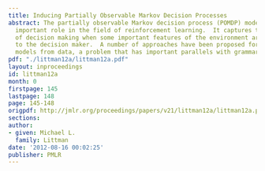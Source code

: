```yaml
---
title: Inducing Partially Observable Markov Decision Processes
abstract: The partially observable Markov decision process (POMDP) model plays an
  important role in the field of reinforcement learning.  It captures the problem
  of decision making when some important features of the environment are not visible
  to the decision maker.  A number of approaches have been proposed for inducing POMDP
  models from data, a problem that has important parallels with grammar induction.
pdf: "./littman12a/littman12a.pdf"
layout: inproceedings
id: littman12a
month: 0
firstpage: 145
lastpage: 148
page: 145-148
origpdf: http://jmlr.org/proceedings/papers/v21/littman12a/littman12a.pdf
sections: 
author:
- given: Michael L.
  family: Littman
date: '2012-08-16 00:02:25'
publisher: PMLR
---
```

